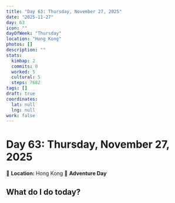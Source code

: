 ```yaml
---
title: "Day 63: Thursday, November 27, 2025"
date: "2025-11-27"
day: 63
icon: ""
dayOfWeek: "Thursday"
location: "Hong Kong"
photos: []
description: ""
stats:
  kimbap: 2
  commits: 0
  worked: 5
  cultural: 5
  steps: 7682
tags: []
draft: true
coordinates:
  lat: null
  lng: null
work: false
---
```

# Day 63: Thursday, November 27, 2025

📍 **Location:** Hong Kong
🎒 **Adventure Day**

## What do I do today?


